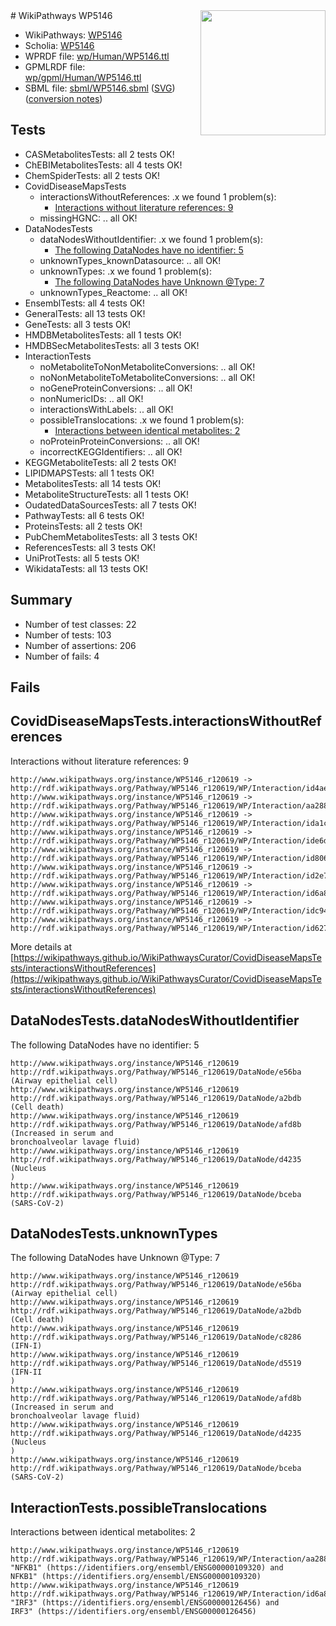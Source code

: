 <img style="float: right; width: 200px" src="../logo.png" />
# WikiPathways WP5146

* WikiPathways: [WP5146](https://identifiers.org/wikipathways:WP5146)
* Scholia: [WP5146](https://scholia.toolforge.org/wikipathways/WP5146)
* WPRDF file: [wp/Human/WP5146.ttl](../wp/Human/WP5146.ttl)
* GPMLRDF file: [wp/gpml/Human/WP5146.ttl](../wp/gpml/Human/WP5146.ttl)
* SBML file: [sbml/WP5146.sbml](../sbml/WP5146.sbml) ([SVG](../sbml/WP5146.svg)) ([conversion notes](../sbml/WP5146.txt))

## Tests
* CASMetabolitesTests: all 2 tests OK!
* ChEBIMetabolitesTests: all 4 tests OK!
* ChemSpiderTests: all 2 tests OK!
* CovidDiseaseMapsTests
    * interactionsWithoutReferences: .x we found 1 problem(s):
        * [Interactions without literature references: 9](#2e295937)
    * missingHGNC: .. all OK!
* DataNodesTests
    * dataNodesWithoutIdentifier: .x we found 1 problem(s):
        * [The following DataNodes have no identifier: 5](#d2d32fa4)
    * unknownTypes_knownDatasource: .. all OK!
    * unknownTypes: .x we found 1 problem(s):
        * [The following DataNodes have Unknown @Type: 7](#839973e5)
    * unknownTypes_Reactome: .. all OK!
* EnsemblTests: all 4 tests OK!
* GeneralTests: all 13 tests OK!
* GeneTests: all 3 tests OK!
* HMDBMetabolitesTests: all 1 tests OK!
* HMDBSecMetabolitesTests: all 3 tests OK!
* InteractionTests
    * noMetaboliteToNonMetaboliteConversions: .. all OK!
    * noNonMetaboliteToMetaboliteConversions: .. all OK!
    * noGeneProteinConversions: .. all OK!
    * nonNumericIDs: .. all OK!
    * interactionsWithLabels: .. all OK!
    * possibleTranslocations: .x we found 1 problem(s):
        * [Interactions between identical metabolites: 2](#d59038c5)
    * noProteinProteinConversions: .. all OK!
    * incorrectKEGGIdentifiers: .. all OK!
* KEGGMetaboliteTests: all 2 tests OK!
* LIPIDMAPSTests: all 1 tests OK!
* MetabolitesTests: all 14 tests OK!
* MetaboliteStructureTests: all 1 tests OK!
* OudatedDataSourcesTests: all 7 tests OK!
* PathwayTests: all 6 tests OK!
* ProteinsTests: all 2 tests OK!
* PubChemMetabolitesTests: all 3 tests OK!
* ReferencesTests: all 3 tests OK!
* UniProtTests: all 5 tests OK!
* WikidataTests: all 13 tests OK!


## Summary

* Number of test classes: 22
* Number of tests: 103
* Number of assertions: 206
* Number of fails: 4

## Fails

<a name="2e295937" />

## CovidDiseaseMapsTests.interactionsWithoutReferences

Interactions without literature references: 9
```
http://www.wikipathways.org/instance/WP5146_r120619 -> http://rdf.wikipathways.org/Pathway/WP5146_r120619/WP/Interaction/id4ae4e6b1
http://www.wikipathways.org/instance/WP5146_r120619 -> http://rdf.wikipathways.org/Pathway/WP5146_r120619/WP/Interaction/aa288
http://www.wikipathways.org/instance/WP5146_r120619 -> http://rdf.wikipathways.org/Pathway/WP5146_r120619/WP/Interaction/ida1cc3b50
http://www.wikipathways.org/instance/WP5146_r120619 -> http://rdf.wikipathways.org/Pathway/WP5146_r120619/WP/Interaction/ide6dd58a3
http://www.wikipathways.org/instance/WP5146_r120619 -> http://rdf.wikipathways.org/Pathway/WP5146_r120619/WP/Interaction/id806760c3
http://www.wikipathways.org/instance/WP5146_r120619 -> http://rdf.wikipathways.org/Pathway/WP5146_r120619/WP/Interaction/id2e78a262
http://www.wikipathways.org/instance/WP5146_r120619 -> http://rdf.wikipathways.org/Pathway/WP5146_r120619/WP/Interaction/id6a8a8f45
http://www.wikipathways.org/instance/WP5146_r120619 -> http://rdf.wikipathways.org/Pathway/WP5146_r120619/WP/Interaction/idc940e03
http://www.wikipathways.org/instance/WP5146_r120619 -> http://rdf.wikipathways.org/Pathway/WP5146_r120619/WP/Interaction/id62707f69
```

More details at [https://wikipathways.github.io/WikiPathwaysCurator/CovidDiseaseMapsTests/interactionsWithoutReferences](https://wikipathways.github.io/WikiPathwaysCurator/CovidDiseaseMapsTests/interactionsWithoutReferences)

<a name="d2d32fa4" />

## DataNodesTests.dataNodesWithoutIdentifier

The following DataNodes have no identifier: 5
```
http://www.wikipathways.org/instance/WP5146_r120619 http://rdf.wikipathways.org/Pathway/WP5146_r120619/DataNode/e56ba (Airway epithelial cell)
http://www.wikipathways.org/instance/WP5146_r120619 http://rdf.wikipathways.org/Pathway/WP5146_r120619/DataNode/a2bdb (Cell death)
http://www.wikipathways.org/instance/WP5146_r120619 http://rdf.wikipathways.org/Pathway/WP5146_r120619/DataNode/afd8b (Increased in serum and
bronchoalveolar lavage fluid)
http://www.wikipathways.org/instance/WP5146_r120619 http://rdf.wikipathways.org/Pathway/WP5146_r120619/DataNode/d4235 (Nucleus
)
http://www.wikipathways.org/instance/WP5146_r120619 http://rdf.wikipathways.org/Pathway/WP5146_r120619/DataNode/bceba (SARS-CoV-2)
```

<a name="839973e5" />

## DataNodesTests.unknownTypes

The following DataNodes have Unknown @Type: 7
```
http://www.wikipathways.org/instance/WP5146_r120619 http://rdf.wikipathways.org/Pathway/WP5146_r120619/DataNode/e56ba (Airway epithelial cell)
http://www.wikipathways.org/instance/WP5146_r120619 http://rdf.wikipathways.org/Pathway/WP5146_r120619/DataNode/a2bdb (Cell death)
http://www.wikipathways.org/instance/WP5146_r120619 http://rdf.wikipathways.org/Pathway/WP5146_r120619/DataNode/c8286 (IFN-I)
http://www.wikipathways.org/instance/WP5146_r120619 http://rdf.wikipathways.org/Pathway/WP5146_r120619/DataNode/d5519 (IFN-II
)
http://www.wikipathways.org/instance/WP5146_r120619 http://rdf.wikipathways.org/Pathway/WP5146_r120619/DataNode/afd8b (Increased in serum and
bronchoalveolar lavage fluid)
http://www.wikipathways.org/instance/WP5146_r120619 http://rdf.wikipathways.org/Pathway/WP5146_r120619/DataNode/d4235 (Nucleus
)
http://www.wikipathways.org/instance/WP5146_r120619 http://rdf.wikipathways.org/Pathway/WP5146_r120619/DataNode/bceba (SARS-CoV-2)
```

<a name="d59038c5" />

## InteractionTests.possibleTranslocations

Interactions between identical metabolites: 2
```
http://www.wikipathways.org/instance/WP5146_r120619 http://rdf.wikipathways.org/Pathway/WP5146_r120619/WP/Interaction/aa288 "NFKB1" (https://identifiers.org/ensembl/ENSG00000109320) and 
NFKB1" (https://identifiers.org/ensembl/ENSG00000109320)
http://www.wikipathways.org/instance/WP5146_r120619 http://rdf.wikipathways.org/Pathway/WP5146_r120619/WP/Interaction/id6a8a8f45 "IRF3" (https://identifiers.org/ensembl/ENSG00000126456) and 
IRF3" (https://identifiers.org/ensembl/ENSG00000126456)
```

